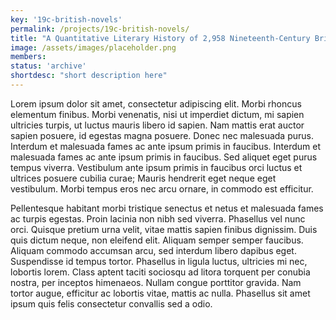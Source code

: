 ```yaml
---
key: '19c-british-novels'
permalink: /projects/19c-british-novels/
title: "A Quantitative Literary History of 2,958 Nineteenth-Century British Novels: The Semantic Cohort Method"
image: /assets/images/placeholder.png
members: 
status: 'archive'
shortdesc: "short description here"
---
```



Lorem ipsum dolor sit amet, consectetur adipiscing elit. Morbi rhoncus elementum finibus. Morbi venenatis, nisi ut imperdiet dictum, mi sapien ultricies turpis, ut luctus mauris libero id sapien. Nam mattis erat auctor sapien posuere, id egestas magna posuere. Donec nec malesuada purus. Interdum et malesuada fames ac ante ipsum primis in faucibus. Interdum et malesuada fames ac ante ipsum primis in faucibus. Sed aliquet eget purus tempus viverra. Vestibulum ante ipsum primis in faucibus orci luctus et ultrices posuere cubilia curae; Mauris hendrerit eget neque eget vestibulum. Morbi tempus eros nec arcu ornare, in commodo est efficitur.

Pellentesque habitant morbi tristique senectus et netus et malesuada fames ac turpis egestas. Proin lacinia non nibh sed viverra. Phasellus vel nunc orci. Quisque pretium urna velit, vitae mattis sapien finibus dignissim. Duis quis dictum neque, non eleifend elit. Aliquam semper semper faucibus. Aliquam commodo accumsan arcu, sed interdum libero dapibus eget. Suspendisse id tempus tortor. Phasellus in ligula luctus, ultricies mi nec, lobortis lorem. Class aptent taciti sociosqu ad litora torquent per conubia nostra, per inceptos himenaeos. Nullam congue porttitor gravida. Nam tortor augue, efficitur ac lobortis vitae, mattis ac nulla. Phasellus sit amet ipsum quis felis consectetur convallis sed a odio.